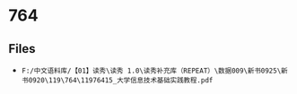 # 764

## Files

- `F:/中文语料库/【01】读秀\读秀 1.0\读秀补充库（REPEAT）\数据009\新书0925\新书0920\119\764\11976415_大学信息技术基础实践教程.pdf`
